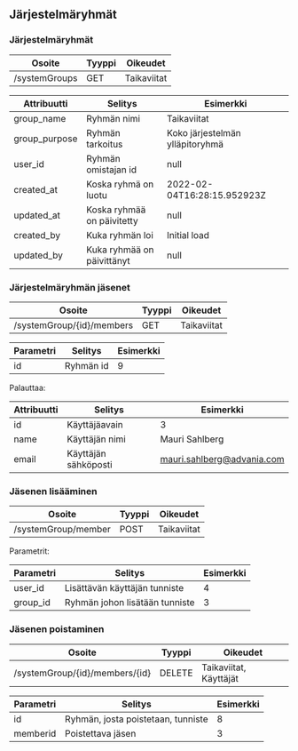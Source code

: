 ## Järjestelmäryhmät
  
### Järjestelmäryhmät

| Osoite | Tyyppi | Oikeudet |
|--------|--------|----------|
| /systemGroups | GET | Taikaviitat |

| Attribuutti | Selitys | Esimerkki |
|-------------|---------|-----------|
| group_name | Ryhmän nimi | Taikaviitat |
| group_purpose | Ryhmän tarkoitus | Koko järjestelmän ylläpitoryhmä |
| user_id | Ryhmän omistajan id | null |
| created_at | Koska ryhmä on luotu | 2022-02-04T16:28:15.952923Z |
| updated_at | Koska ryhmää on päivitetty | null |
| created_by | Kuka ryhmän loi | Initial load |
| updated_by | Kuka ryhmää on päivittänyt | null |

### Järjestelmäryhmän jäsenet

| Osoite | Tyyppi | Oikeudet |
|--------|--------|----------|
| /systemGroup/{id}/members | GET | Taikaviitat |

| Parametri | Selitys | Esimerkki |
|-----------|---------|-----------|
| id | Ryhmän id | 9

Palauttaa:

| Attribuutti | Selitys | Esimerkki |
|-------------|---------|-----------|
| id | Käyttäjäavain | 3|
| name | Käyttäjän nimi | Mauri Sahlberg
| email | Käyttäjän sähköposti | mauri.sahlberg@advania.com

### Jäsenen lisääminen

| Osoite | Tyyppi | Oikeudet |
|--------|--------|----------|
| /systemGroup/member | POST | Taikaviitat|

Parametrit:

| Parametri | Selitys | Esimerkki |
|-----------|---------|-----------|
| user_id | Lisättävän käyttäjän tunniste | 4
| group_id | Ryhmän johon lisätään tunniste | 3


### Jäsenen poistaminen

| Osoite | Tyyppi | Oikeudet |
|--------|--------|----------|
| /systemGroup/{id}/members/{id}|DELETE|Taikaviitat, Käyttäjät|

| Parametri | Selitys | Esimerkki |
|-----------|--------|----------|
| id | Ryhmän, josta poistetaan, tunniste | 8
| memberid | Poistettava jäsen| 3

